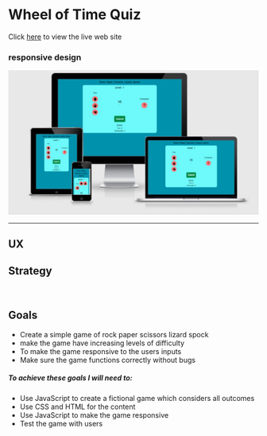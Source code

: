# Wheel of Time Quiz 
Click [here]() to view the live web site 

### responsive design 
![Am I responsive](assets/images/am_i_responsiveLayout_prj2.png)
<hr>

## UX

## Strategy
<br>

## Goals
* Create a simple game of rock paper scissors lizard spock
* make the game have increasing levels of difficulty
* To make the game responsive to the users inputs
* Make sure the game functions correctly without bugs


##### To achieve these goals I will need to:
* Use JavaScript to create a fictional game which considers all outcomes
* Use CSS and HTML for the content 
* Use JavaScript to make the game responsive
* Test the game with users

